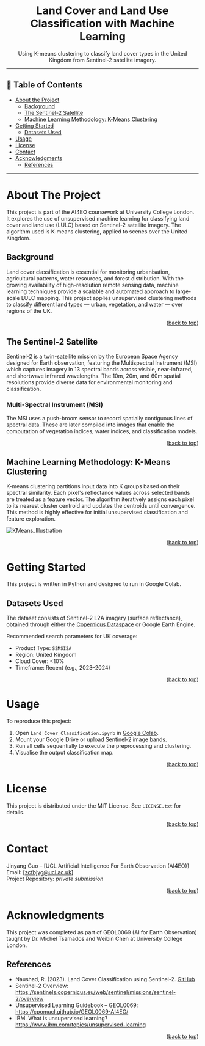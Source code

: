 <!-- Improved compatibility of back to top link -->
<a name="readme-top"></a>

<!-- PROJECT BANNER -->
<h1 align="center">Land Cover and Land Use Classification with Machine Learning</h1>
<p align="center">
  Using K-means clustering to classify land cover types in the United Kingdom from Sentinel-2 satellite imagery.
</p>

---

## 📑 Table of Contents

- [About the Project](#about-the-project)
  - [Background](#background)
  - [The Sentinel-2 Satellite](#the-sentinel-2-satellite)
  - [Machine Learning Methodology: K-Means Clustering](#machine-learning-methodology-k-means-clustering)
- [Getting Started](#getting-started)
  - [Datasets Used](#datasets-used)
- [Usage](#usage)
- [License](#license)
- [Contact](#contact)
- [Acknowledgments](#acknowledgments)
  - [References](#references)


---

# About The Project

This project is part of the AI4EO coursework at University College London. It explores the use of unsupervised machine learning for classifying land cover and land use (LULC) based on Sentinel-2 satellite imagery. The algorithm used is K-means clustering, applied to scenes over the United Kingdom.

## Background

Land cover classification is essential for monitoring urbanisation, agricultural patterns, water resources, and forest distribution. With the growing availability of high-resolution remote sensing data, machine learning techniques provide a scalable and automated approach to large-scale LULC mapping. This project applies unsupervised clustering methods to classify different land types — urban, vegetation, and water — over regions of the UK.

<p align="right">(<a href="#readme-top">back to top</a>)</p>

## The Sentinel-2 Satellite

Sentinel-2 is a twin-satellite mission by the European Space Agency designed for Earth observation, featuring the Multispectral Instrument (MSI) which captures imagery in 13 spectral bands across visible, near-infrared, and shortwave infrared wavelengths. The 10m, 20m, and 60m spatial resolutions provide diverse data for environmental monitoring and classification.

### Multi-Spectral Instrument (MSI)

The MSI uses a push-broom sensor to record spatially contiguous lines of spectral data. These are later compiled into images that enable the computation of vegetation indices, water indices, and classification models.

<p align="right">(<a href="#readme-top">back to top</a>)</p>

## Machine Learning Methodology: K-Means Clustering

K-means clustering partitions input data into K groups based on their spectral similarity. Each pixel's reflectance values across selected bands are treated as a feature vector. The algorithm iteratively assigns each pixel to its nearest cluster centroid and updates the centroids until convergence. This method is highly effective for initial unsupervised classification and feature exploration.

![KMeans_Illustration](https://upload.wikimedia.org/wikipedia/commons/thumb/e/ea/K-means_convergence.gif/500px-K-means_convergence.gif)


<p align="right">(<a href="#readme-top">back to top</a>)</p>

# Getting Started

This project is written in Python and designed to run in Google Colab.

## Datasets Used

The dataset consists of Sentinel-2 L2A imagery (surface reflectance), obtained through either the [Copernicus Dataspace](https://dataspace.copernicus.eu/) or Google Earth Engine.

Recommended search parameters for UK coverage:
- Product Type: `S2MSI2A`
- Region: United Kingdom
- Cloud Cover: <10%
- Timeframe: Recent (e.g., 2023–2024)

<p align="right">(<a href="#readme-top">back to top</a>)</p>

# Usage

To reproduce this project:

1. Open `Land_Cover_Classification.ipynb` in [Google Colab](https://colab.research.google.com/).
2. Mount your Google Drive or upload Sentinel-2 image bands.
3. Run all cells sequentially to execute the preprocessing and clustering.
4. Visualise the output classification map.

<p align="right">(<a href="#readme-top">back to top</a>)</p>

# License

This project is distributed under the MIT License. See `LICENSE.txt` for details.

<p align="right">(<a href="#readme-top">back to top</a>)</p>

# Contact

Jinyang Guo – [UCL Artificial Intelligence For Earth Observation (AI4EO)]  
Email: [zcfbjyg@ucl.ac.uk]  
Project Repository: _private submission_

<p align="right">(<a href="#readme-top">back to top</a>)</p>

# Acknowledgments

This project was completed as part of GEOL0069 (AI for Earth Observation) taught by Dr. Michel Tsamados and Weibin Chen at University College London.

## References

- Naushad, R. (2023). Land Cover Classification using Sentinel-2. [GitHub](https://github.com/raoofnaushad/Land-Cover-Classification-using-Sentinel-2-Dataset)
- Sentinel-2 Overview: https://sentinels.copernicus.eu/web/sentinel/missions/sentinel-2/overview
- Unsupervised Learning Guidebook – GEOL0069: https://cpomucl.github.io/GEOL0069-AI4EO/
- IBM. What is unsupervised learning? https://www.ibm.com/topics/unsupervised-learning

<p align="right">(<a href="#readme-top">back to top</a>)</p>
